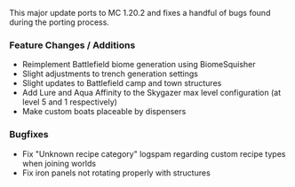 This major update ports to MC 1.20.2 and fixes a handful of bugs found during the porting process.

### Feature Changes / Additions

- Reimplement Battlefield biome generation using BiomeSquisher
- Slight adjustments to trench generation settings
- Slight updates to Battlefield camp and town structures
- Add Lure and Aqua Affinity to the Skygazer max level configuration (at level 5 and 1 respectively)
- Make custom boats placeable by dispensers

### Bugfixes

- Fix "Unknown recipe category" logspam regarding custom recipe types when joining worlds
- Fix iron panels not rotating properly with structures